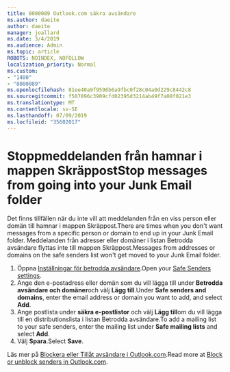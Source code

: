```yaml
---
title: 8000089 Outlook.com säkra avsändare
ms.author: daeite
author: daeite
manager: joallard
ms.date: 3/4/2019
ms.audience: Admin
ms.topic: article
ROBOTS: NOINDEX, NOFOLLOW
localization_priority: Normal
ms.custom:
- "1400"
- "8000089"
ms.openlocfilehash: 81ee40a9f9598b6a9fbc0f28c04a0d229c8442c8
ms.sourcegitcommit: f507896c3909cfd02395d3214ab49f7a08f021e3
ms.translationtype: MT
ms.contentlocale: sv-SE
ms.lasthandoff: 07/09/2019
ms.locfileid: "35602017"
---
```

# <a name="stop-messages-from-going-into-your-junk-email-folder"></a><span data-ttu-id="b810c-102">Stoppmeddelanden från hamnar i mappen Skräppost</span><span class="sxs-lookup"><span data-stu-id="b810c-102">Stop messages from going into your Junk Email folder</span></span>

<span data-ttu-id="b810c-103">Det finns tillfällen när du inte vill att meddelanden från en viss person eller domän till hamnar i mappen Skräppost.</span><span class="sxs-lookup"><span data-stu-id="b810c-103">There are times when you don't want messages from a specific person or domain to end up in your Junk Email folder.</span></span> <span data-ttu-id="b810c-104">Meddelanden från adresser eller domäner i listan Betrodda avsändare flyttas inte till mappen Skräppost.</span><span class="sxs-lookup"><span data-stu-id="b810c-104">Messages from addresses or domains on the safe senders list won't get moved to your Junk Email folder.</span></span>

1. <span data-ttu-id="b810c-105">Öppna [Inställningar för betrodda avsändare](https://go.microsoft.com/fwlink/?linkid=2035804).</span><span class="sxs-lookup"><span data-stu-id="b810c-105">Open your [Safe Senders settings](https://go.microsoft.com/fwlink/?linkid=2035804).</span></span>
2. <span data-ttu-id="b810c-106">Ange den e-postadress eller domän som du vill lägga till under **Betrodda avsändare och domäner**och välj **Lägg till**.</span><span class="sxs-lookup"><span data-stu-id="b810c-106">Under **Safe senders and domains**, enter the email address or domain you want to add, and select **Add**.</span></span>
3. <span data-ttu-id="b810c-107">Ange postlista under **säkra e-postlistor** och välj **Lägg till**om du vill lägga till en distributionslista i listan Betrodda avsändare.</span><span class="sxs-lookup"><span data-stu-id="b810c-107">To add a mailing list to your safe senders, enter the mailing list under **Safe mailing lists** and select **Add**.</span></span>
4. <span data-ttu-id="b810c-108">Välj **Spara**.</span><span class="sxs-lookup"><span data-stu-id="b810c-108">Select **Save**.</span></span>

<span data-ttu-id="b810c-109">Läs mer på [Blockera eller Tillåt avsändare i Outlook.com](https://support.office.com/article/afba1c94-77bb-4f50-8b85-057cf52f4d5e?wt.mc_id=Office_Outlook_com_Alchemy).</span><span class="sxs-lookup"><span data-stu-id="b810c-109">Read more at [Block or unblock senders in Outlook.com](https://support.office.com/article/afba1c94-77bb-4f50-8b85-057cf52f4d5e?wt.mc_id=Office_Outlook_com_Alchemy).</span></span>